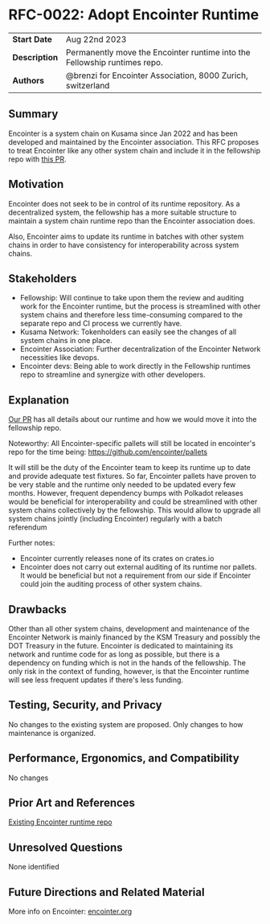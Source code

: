 # RFC-0022: Adopt Encointer Runtime

|                 |                                                                           |
| --------------- |---------------------------------------------------------------------------|
| **Start Date**  | Aug 22nd 2023                                                             |
| **Description** | Permanently move the Encointer runtime into the Fellowship runtimes repo. |
| **Authors**     | @brenzi for Encointer Association, 8000 Zurich, switzerland               |

## Summary

Encointer is a system chain on Kusama since Jan 2022 and has been developed and maintained by the Encointer association. This RFC proposes to treat Encointer like any other system chain and include it in the fellowship repo with [this PR](https://github.com/polkadot-fellows/runtimes/pull/17).

## Motivation

Encointer does not seek to be in control of its runtime repository. As a decentralized system, the fellowship has a more suitable structure to maintain a system chain runtime repo than the Encointer association does.

Also, Encointer aims to update its runtime in batches with other system chains in order to have consistency for interoperability across system chains. 

## Stakeholders

* Fellowship: Will continue to take upon them the review and auditing work for the Encointer runtime, but the process is streamlined with other system chains and therefore less time-consuming compared to the separate repo and CI process we currently have.
* Kusama Network: Tokenholders can easily see the changes of all system chains in one place.
* Encointer Association: Further decentralization of the Encointer Network necessities like devops.
* Encointer devs: Being able to work directly in the Fellowship runtimes repo to streamline and synergize with other developers. 

## Explanation

[Our PR](https://github.com/polkadot-fellows/runtimes/pull/17) has all details about our runtime and how we would move it into the fellowship repo.

Noteworthy: All Encointer-specific pallets will still be located in encointer's repo for the time being: https://github.com/encointer/pallets 

It will still be the duty of the Encointer team to keep its runtime up to date and provide adequate test fixtures. So far, Encointer pallets have proven to be very stable and the runtime only needed to be updated every few months. 
However, frequent dependency bumps with Polkadot releases would be beneficial for interoperability and could be streamlined with other system chains collectively by the fellowship. This would allow to upgrade all system chains jointly (including Encointer) regularly with a batch referendum 

Further notes:
* Encointer currently releases none of its crates on crates.io
* Encointer does not carry out external auditing of its runtime nor pallets. It would be beneficial but not a requirement from our side if Encointer could join the auditing process of other system chains. 

## Drawbacks

Other than all other system chains, development and maintenance of the Encointer Network is mainly financed by the KSM Treasury and possibly the DOT Treasury in the future. Encointer is dedicated to maintaining its network and runtime code for as long as possible, but there is a dependency on funding which is not in the hands of the fellowship. The only risk in the context of funding, however, is that the Encointer runtime will see less frequent updates if there's less funding. 

## Testing, Security, and Privacy

No changes to the existing system are proposed. Only changes to how maintenance is organized.

## Performance, Ergonomics, and Compatibility

No changes

## Prior Art and References

[Existing Encointer runtime repo](https://github.com/encointer/encointer-parachain/tree/master/polkadot-parachains/encointer-runtime)

## Unresolved Questions

None identified

## Future Directions and Related Material

More info on Encointer: [encointer.org](https://encointer.org)
